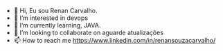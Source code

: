 - 👋 Hi, Eu sou Renan Carvalho.
- 👀 I’m interested in devops
- 🌱 I’m currently learning, JAVA.
- 💞️ I’m looking to collaborate on aguarde atualizações
- 📫 How to reach me https://www.linkedin.com/in/renansouzacarvalho/

<!---
rscar81/rscar81 is a ✨ special ✨ repository because its `README.md` (this file) appears on your GitHub profile.
You can click the Preview link to take a look at your changes.
--->
